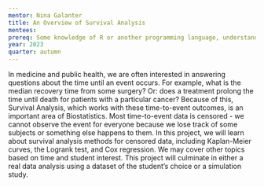 ```yaml
---
mentor: Nina Galanter
title: An Overview of Survival Analysis
mentees: 
prereq: Some knowledge of R or another programming language, understanding of expected value and conditional probability, some familiarity with linear regression
year: 2023
quarter: autumn
---
```

In medicine and public health, we are often interested in answering questions about the time until an event occurs. For example, what is the median recovery time from some surgery? Or: does a treatment prolong the time until death for patients with a particular cancer? Because of this, Survival Analysis, which works with these time-to-event outcomes, is an important area of Biostatistics. Most time-to-event data is censored - we cannot observe the event for everyone because we lose track of some subjects or something else happens to them. In this project, we will learn about survival analysis methods for censored data, including Kaplan-Meier curves, the Logrank test, and Cox regression. We may cover other topics based on time and student interest. This project will culminate in either a real data analysis using a dataset of the student’s choice or a simulation study.